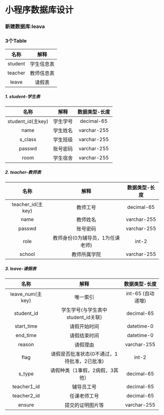 # 小程序数据库设计

### 新建数据库:leava

### 3个Table

|  名称   |    解释    |
| :-----: | :--------: |
| student | 学生信息表 |
| teacher | 教师信息表 |
|  leave  |   请假表   |


##### 1. student-学生表

|       名称        |   解释   | 数据类型-长度 |
| :---------------: | :------: | :-----------: |
| student_id(主key) | 学生学号 |  decimal-65   |
|       name        | 学生姓名 |  varchar-255  |
|      s_class      | 学生班级 |  varchar-255  |
|      passwd       | 账号密码 |  varchar-255  |
|       room        | 学生宿舍 |  varchar-255  |

##### 2. teacher-教师表

|       名称        |               解释               | 数据类型-长度  |
| :---------------: | :------------------------------:| :-----------: |
| teacher_id(主key) |             教师工号             |  decimal-65   |
|       name        |             教师姓名             |  varchar-255  |
|      passwd       |             账号密码             |  varchar-255  |
|       role        | 教师身份(0为辅导员，1为任课老师)   |     int-2     |
|      school       |            教师所属学院          |  varchar-255  |


##### 3. leave-请假表

|       名称       |                    解释                     | 数据类型-长度   |
| :--------------: | :-----------------------------------------:| :-----------:  |
| leave_num(主key) |                  唯一索引                   |int-65 (自动递增)|
|    student_id    |     学生学号(与学生表中student_id关联)       |  decimal-65    |
|    start_time    |                请假开始时间                 |  datetime-0    |
|     end_time     |                请假结束时间                 |  datetime-0    |
|      reason      |                  请假理由                   |  varchar-255   |
|       flag       | 请假是否批准状态(0不通过，1待批准，2已批准)    |     int-2      |
|     s_type       |       请假种类（1事假，2病假，3其他）         |  decimal-65    |
|   teacher1_id    |                 辅导员工号                  |  decimal-65    |
|   teacher2_id    |                任课老师工号                 |    decimal-65  |
|      ensure      |              提交的证明图片等               |  varchar-255   |

